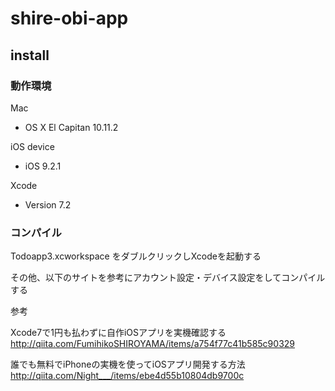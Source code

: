# shire-obi-app

## install

### 動作環境
Mac
- OS X El Capitan 10.11.2

iOS device
- iOS 9.2.1

Xcode
- Version 7.2

### コンパイル

Todoapp3.xcworkspace をダブルクリックしXcodeを起動する

その他、以下のサイトを参考にアカウント設定・デバイス設定をしてコンパイルする

参考

Xcode7で1円も払わずに自作iOSアプリを実機確認する
http://qiita.com/FumihikoSHIROYAMA/items/a754f77c41b585c90329

誰でも無料でiPhoneの実機を使ってiOSアプリ開発する方法
http://qiita.com/Night___/items/ebe4d55b10804db9700c
